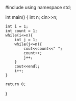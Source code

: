 #include<iostream>
using namespace std;

int main()
{
    int n;
    cin>>n;

    int i = 1;
    int count = 1;
    while(i<=n){
        int j = 1;
        while(j<=n){
            cout<<count<<" ";
            count++;
            j++;
        }
        cout<<endl;
        i++;
    }

    return 0;

}
